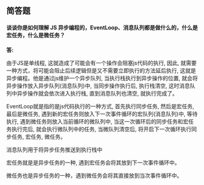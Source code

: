## 简答题

#### 谈谈你是如何理解 JS 异步编程的，EventLoop、消息队列都是做什么的，什么是宏任务，什么是微任务？

**答:**

由于JS是单线程, 这就造成了可能会有一个操作会阻塞js代码的执行, 因此, 就需要一种方式，将可能会阻止后续逻辑但是又不需要立即执行的方法延后执行, 这就是异步编程。他是通过js维护一个异步队列, 当执行栈执行到异步操作的位置, 就会将异步操作放入异步队列(消息队列)中, 当同步操作执行后, 执行栈清空, 这时消息队列中异步操作就会依次进入执行栈, 直到消息队列也清空, 就执行完成了。

EventLoop就是指的是js代码执行的一种方式, 首先执行同步任务, 然后是宏任务, 最后是微任务, 遇到新的宏任务则放入下一次事件循环的宏队列(消息队列)中, 等待执行, 遇到微任务则放入当前循环的微队列中, 当这一次循环后的同步任务和宏任务执行完后, 就会执行微队列中的任务, 当微队列清空后, 将开启下一次循环执行同步任务, 宏任务, 微任务。

消息队列用于将异步任务推送到执行栈中

宏任务就是是异步任务的一种, 遇到宏任务会将其放到下一次事件循环中。

微任务也是异步任务的一种，遇到微任务会将其直接放到当次事件循环中。


